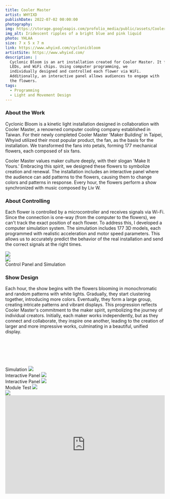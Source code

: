 ```yaml
---
title: Cooler Master
artist: WHYIXD
publishDate: 2022-07-02 00:00:00
photography:
img: https://storage.googleapis.com/profolio_media/public/assets/Cooler Master.jpg
img_alt: Iridescent ripples of a bright blue and pink liquid
photo: YHLAA
size: 7 x 5 x 7 m
link: https://www.whyixd.com/cyclonicbloom
artistSite: https://www.whyixd.com/
description: |
  Cyclonic Bloom is an art installation created for Cooler Master. It features 177 mechanical flowers equipped with stepper motors, 
  LEDs, and WiFi chips. Using computer programming, we 
  individually designed and controlled each flower via WiFi. 
  Additionally, an interactive panel allows audiences to engage with 
  the flowers.
tags:
  - Programming
  - Light and Movement Design
---
```


<style>
     .embed-container {
      --video--width: 1084;
      --video--height: 666;

      position: relative;
      padding-bottom: calc(var(--video--height) / var(--video--width) * 100%); /* 41.66666667% */
      overflow: hidden;
      max-width: 100%;
      background: black;
    }

    .embed-container iframe,
    .embed-container object,
    .embed-container embed {
      position: absolute;
      top: 0;
      left: 0;
      width: 100%;
      height: 100%;
    }


  @media (max-width: 900px) {

     h3 {
      font-size: var(--text-lg);
    }
  }

  </style>

### About the Work

Cyclonic Bloom is a kinetic light installation designed in collaboration with Cooler Master, a renowned computer cooling company established in Taiwan. For their newly completed Cooler Master 'Maker Building' in Taipei, Whyixd utilized their most popular product, the fan, as the basis for the installation. We transformed the fans into petals, forming 177 mechanical flowers, each composed of six fans.

Cooler Master values maker culture deeply, with their slogan 'Make It Yours.' Embracing this spirit, we designed these flowers to symbolize creation and renewal. The installation includes an interactive panel where the audience can add patterns to the flowers, causing them to change colors and patterns in response. Every hour, the flowers perform a show synchronized with music composed by Liv W.

### About Controlling

Each flower is controlled by a microcontroller and receives signals via Wi-Fi. Since the connection is one-way (from the computer to the flowers), we can't track the exact position of each flower. To address this, I developed a computer simulation system. The simulation includes 177 3D models, each programmed with realistic acceleration and motor speed parameters. This allows us to accurately predict the behavior of the real installation and send the correct signals at the right times.

<div class="ingallery">
  <div class="arrayItem">
    <img src="https://storage.googleapis.com/profolio_media/public/assets/Cooler/simu1.jpg" />
  </div>
  <div class="arrayItem">
    <img src="https://storage.googleapis.com/profolio_media/public/assets/Cooler/flower.jpg" />
  </div>

</div>
Control Panel and Simulation

### Show Design

Each hour, the show begins with the flowers blooming in monochromatic and random patterns with white lights. Gradually, they start clustering together, introducing more colors. Eventually, they form a large group, creating intricate patterns and vibrant displays. This progression reflects Cooler Master's commitment to the maker spirit, symbolizing the journey of individual creators. Initially, each maker works independently, but as they connect and collaborate, they inspire one another, leading to the creation of larger and more impressive works, culminating in a beautiful, unified display.

<div class="gallery" style="    margin-top:100px;">

<div class="height  withTitle">
<span class="imgTitle">Simulation</span>
<img style=""src="https://storage.googleapis.com/profolio_media/public/assets/Cooler/simu.gif">
</div>

<div class="height  withTitle">
<span class="imgTitle">Interactive Panel</span>
<img style=""src="https://storage.googleapis.com/profolio_media/public/assets/Cooler/information.jpg">
</div>

<div class="height  withTitle">
<span class="imgTitle">Interactive Panel</span>
<img style=""src="https://storage.googleapis.com/profolio_media/public/assets/Cooler/size.jpg">
</div>

<div class="height  withTitle">
<span class="imgTitle">Module Test</span>
<img style=""src="https://storage.googleapis.com/profolio_media/public/assets/Cooler/test.gif">
</div>

<div class="width " >
<img style=""src="https://storage.googleapis.com/profolio_media/public/assets/Cooler/installation.jpg">
</div>

</div>
<div class='embed-container'>
<iframe title="vimeo-player" src="https://player.vimeo.com/video/783560189?h=3646606fd&autoplay=1&muted=1"  frameborder="0"  frameborder="0" allow="autoplay; fullscreen; picture-in-picture" allowfullscreen</iframe>
<div class='embed-container'>
